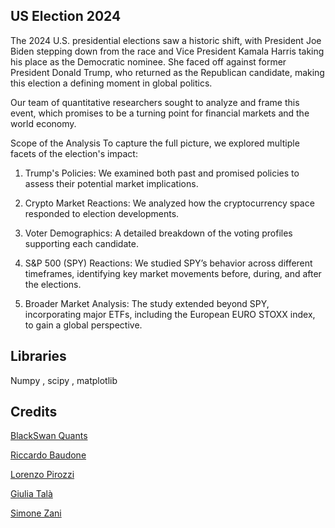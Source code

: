 ## US Election 2024

The 2024 U.S. presidential elections saw a historic shift, with President Joe Biden stepping down from the race and Vice President Kamala Harris taking his place as the Democratic nominee. She faced off against former President Donald Trump, who returned as the Republican candidate, making this election a defining moment in global politics.

Our team of quantitative researchers sought to analyze and frame this event, which promises to be a turning point for financial markets and the world economy.

Scope of the Analysis
To capture the full picture, we explored multiple facets of the election's impact:

1. Trump's Policies: We examined both past and promised policies to assess their potential market implications.

2. Crypto Market Reactions: We analyzed how the cryptocurrency space responded to election developments.

3. Voter Demographics: A detailed breakdown of the voting profiles supporting each candidate.

4. S&P 500 (SPY) Reactions: We studied SPY’s behavior across different timeframes, identifying key market movements before, during, and after the elections.

5. Broader Market Analysis: The study extended beyond SPY, incorporating major ETFs, including the European EURO STOXX index, to gain a global perspective.

## Libraries 
Numpy , scipy , matplotlib 

## Credits
[BlackSwan Quants](https://www.linkedin.com/company/blackswan-quants/)

[Riccardo Baudone](https://www.linkedin.com/in/riccardo-baudone-296941155/)

[Lorenzo Pirozzi](https://www.linkedin.com/in/lorenzo-pirozzi-674b75242/)

[Giulia Talà](https://www.linkedin.com/in/giuliatala/)

[Simone Zani](https://www.linkedin.com/in/simonezani35/)

